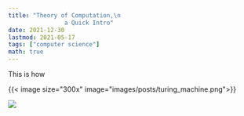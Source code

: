 ```yaml
---
title: "Theory of Computation,\n
                a Quick Intro"
date: 2021-12-30
lastmod: 2021-05-17
tags: ["computer science"]
math: true
---
```



This is how

{{< image  size="300x" image="images/posts/turing_machine.png">}}

<img src='/images/turing_machine.png'/>
